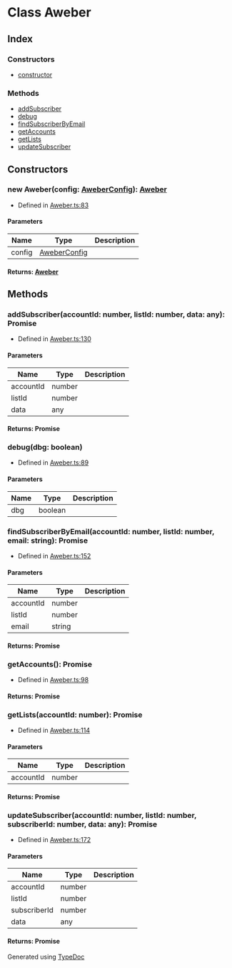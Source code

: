 # Class Aweber
## Index
### Constructors
* [constructor](_aweber_.aweber.md#constructor)
### Methods
* [addSubscriber](_aweber_.aweber.md#addsubscriber)
* [debug](_aweber_.aweber.md#debug)
* [findSubscriberByEmail](_aweber_.aweber.md#findsubscriberbyemail)
* [getAccounts](_aweber_.aweber.md#getaccounts)
* [getLists](_aweber_.aweber.md#getlists)
* [updateSubscriber](_aweber_.aweber.md#updatesubscriber)
## Constructors
### new Aweber(config: [AweberConfig](../interfaces/_aweber_.aweberconfig.md)): [Aweber](_aweber_.aweber.md)
* Defined in [Aweber.ts:83](https://github.com/scippio/api-aweber/blob/019f5cd/src/Aweber.ts#L83)
#### Parameters
| Name | Type | Description |
| ---- | ---- | ---- |
| config | [AweberConfig](../interfaces/_aweber_.aweberconfig.md)|  |
#### Returns: [Aweber](_aweber_.aweber.md)
## Methods
### addSubscriber(accountId: number, listId: number, data: any): Promise
* Defined in [Aweber.ts:130](https://github.com/scippio/api-aweber/blob/019f5cd/src/Aweber.ts#L130)
#### Parameters
| Name | Type | Description |
| ---- | ---- | ---- |
| accountId | number|  |
| listId | number|  |
| data | any|  |
#### Returns: Promise
### debug(dbg: boolean)
* Defined in [Aweber.ts:89](https://github.com/scippio/api-aweber/blob/019f5cd/src/Aweber.ts#L89)
#### Parameters
| Name | Type | Description |
| ---- | ---- | ---- |
| dbg | boolean|  |
### findSubscriberByEmail(accountId: number, listId: number, email: string): Promise
* Defined in [Aweber.ts:152](https://github.com/scippio/api-aweber/blob/019f5cd/src/Aweber.ts#L152)
#### Parameters
| Name | Type | Description |
| ---- | ---- | ---- |
| accountId | number|  |
| listId | number|  |
| email | string|  |
#### Returns: Promise
### getAccounts(): Promise
* Defined in [Aweber.ts:98](https://github.com/scippio/api-aweber/blob/019f5cd/src/Aweber.ts#L98)
#### Returns: Promise
### getLists(accountId: number): Promise
* Defined in [Aweber.ts:114](https://github.com/scippio/api-aweber/blob/019f5cd/src/Aweber.ts#L114)
#### Parameters
| Name | Type | Description |
| ---- | ---- | ---- |
| accountId | number|  |
#### Returns: Promise
### updateSubscriber(accountId: number, listId: number, subscriberId: number, data: any): Promise
* Defined in [Aweber.ts:172](https://github.com/scippio/api-aweber/blob/019f5cd/src/Aweber.ts#L172)
#### Parameters
| Name | Type | Description |
| ---- | ---- | ---- |
| accountId | number|  |
| listId | number|  |
| subscriberId | number|  |
| data | any|  |
#### Returns: Promise
Generated using [TypeDoc](http://typedoc.io)